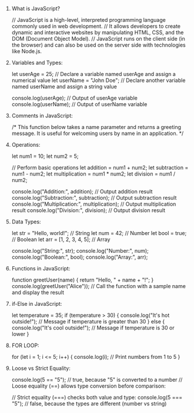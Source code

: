 
1. What is JavaScript?

    // JavaScript is a high-level, interpreted programming language commonly used in web development. 
    // It allows developers to create dynamic and interactive websites by manipulating HTML, CSS, and the DOM (Document Object Model). 
    // JavaScript runs on the client side (in the browser) and can also be used on the server side with technologies like Node.js.

2. Variables and Types:

    let userAge = 25; // Declare a variable named userAge and assign a numerical value
    let userName = "John Doe"; // Declare another variable named userName and assign a string value

    console.log(userAge); // Output of userAge variable
    console.log(userName); // Output of userName variable

 3. Comments in JavaScript:
 
     /* 
     This function below takes a name parameter and returns a greeting message. 
     It is useful for welcoming users by name in an application.
     */

4. Operations:

    let num1 = 10;
    let num2 = 5;

    // Perform basic operations
    let addition = num1 + num2;
    let subtraction = num1 - num2;
    let multiplication = num1 * num2;
    let division = num1 / num2;

    console.log("Addition:", addition); // Output addition result
    console.log("Subtraction:", subtraction); // Output subtraction result
    console.log("Multiplication:", multiplication); // Output multiplication result
    console.log("Division:", division); // Output division result

5. Data Types:

    let str = "Hello, world!"; // String
    let num = 42; // Number
    let bool = true; // Boolean
    let arr = [1, 2, 3, 4, 5]; // Array

    console.log("String:", str);
    console.log("Number:", num);
    console.log("Boolean:", bool);
    console.log("Array:", arr);

6. Functions in JavaScript:

    function greetUser(name) {
        return "Hello, " + name + "!";
    }
    console.log(greetUser("Alice")); // Call the function with a sample name and display the result

7. if-Else in JavaScript:

     let temperature = 35;
     if (temperature > 30) {
         console.log("It's hot outside!"); // Message if temperature is greater than 30
     } else {
         console.log("It's cool outside!"); // Message if temperature is 30 or lower
     }

8. FOR LOOP:

    for (let i = 1; i <= 5; i++) {
        console.log(i); // Print numbers from 1 to 5
    }

9. Loose vs Strict Equality:

    console.log(5 == "5"); // true, because "5" is converted to a number
    // Loose equality (==) allows type conversion before comparison:

    // Strict equality (===) checks both value and type:
    console.log(5 === "5"); // false, because the types are different (number vs string)
